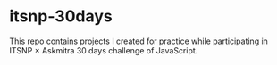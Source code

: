 # itsnp-30days

This repo contains projects I created for practice while participating in ITSNP × Askmitra 30 days challenge of JavaScript.
